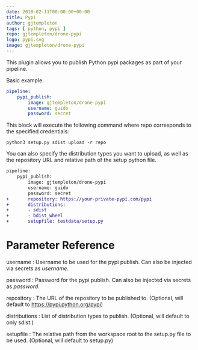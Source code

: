 ```yaml
---
date: 2018-02-11T00:00:00+00:00
title: Pypi
author: gjtempleton
tags: [ python, pypi ]
repo: gjtempleton/drone-pypi
logo: pypi.svg
image: gjtempleton/drone-pypi
---
```


This plugin allows you to publish Python pypi packages as part of your pipeline.

Basic example:

```yaml
pipeline:
    pypi_publish:
        image: gjtempleton/drone-pypi
        username: guido
        password: secret
```

This block will execute the following command where repo corresponds to the specified credentials:

```
python3 setup.py sdist upload -r repo
```

You can also specify the distribution types you want to upload, as well as the repository URL and relative path of the setup python file.
```diff
pipeline:
    pypi_publish:
        image: gjtempleton/drone-pypi
        username: guido
        password: secret
+       repository: https://your-private-pypi.com/pypi
+       distributions:
+       - sdist
+       - bdist_wheel
+       setupfile: testdata/setup.py
```

# Parameter Reference

username
: Username to be used for the pypi publish. Can also be injected via secrets as _username_.

password
: Password for the pypi publish.  Can also be injected via secrets as _password_.

repository
: The URL of the repository to be published to. (Optional, will default to https://pypi.python.org/pypi)

distributions
: List of distribution types to publish. (Optional, will default to only sdist.)

setupfile
: The relative path from the workspace root to the setup.py file to be used. (Optional, will default to setup.py)
